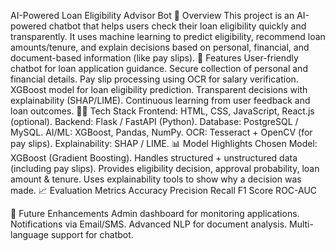AI-Powered Loan Eligibility Advisor Bot
📌 Overview
This project is an AI-powered chatbot that helps users check their loan eligibility quickly and transparently. It uses machine learning to predict eligibility, recommend loan amounts/tenure, and explain decisions based on personal, financial, and document-based information (like pay slips).
🚀 Features
User-friendly chatbot for loan application guidance.
Secure collection of personal and financial details.
Pay slip processing using OCR for salary verification.
XGBoost model for loan eligibility prediction.
Transparent decisions with explainability (SHAP/LIME).
Continuous learning from user feedback and loan outcomes.
🧑‍💻 Tech Stack
Frontend: HTML, CSS, JavaScript, React.js (optional).
Backend: Flask / FastAPI (Python).
Database: PostgreSQL / MySQL.
AI/ML: XGBoost, Pandas, NumPy.
OCR: Tesseract + OpenCV (for pay slips).
Explainability: SHAP / LIME.
📊 Model Highlights
Chosen Model: XGBoost (Gradient Boosting).
Handles structured + unstructured data (including pay slips).
Provides eligibility decision, approval probability, loan amount & tenure.
Uses explainability tools to show why a decision was made.
📈 Evaluation Metrics
Accuracy
Precision
Recall
F1 Score
ROC-AUC


📌 Future Enhancements
Admin dashboard for monitoring applications.
Notifications via Email/SMS.
Advanced NLP for document analysis.
Multi-language support for chatbot.
